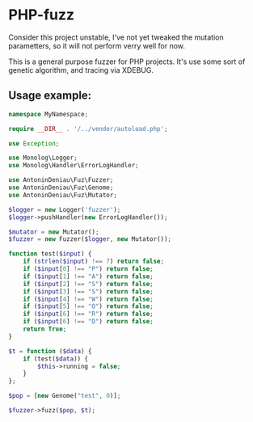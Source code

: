PHP-fuzz
========

Consider this project unstable, I've not yet tweaked the mutation parametters, 
so it will not perform verry well for now. 

This is a general purpose fuzzer for PHP projects.
It's use some sort of genetic algorithm, and tracing via XDEBUG.

Usage example:
--------------

```PHP
namespace MyNamespace;

require __DIR__ . '/../vendor/autoload.php';

use Exception;

use Monolog\Logger;
use Monolog\Handler\ErrorLogHandler;

use AntoninDeniau\Fuz\Fuzzer;
use AntoninDeniau\Fuz\Genome;
use AntoninDeniau\Fuz\Mutator;

$logger = new Logger('fuzzer');
$logger->pushHandler(new ErrorLogHandler());

$mutator = new Mutator();
$fuzzer = new Fuzzer($logger, new Mutator());

function test($input) {
    if (strlen($input) !== 7) return false;
    if ($input[0] !== "P") return false;
    if ($input[1] !== "A") return false;
    if ($input[2] !== "S") return false;
    if ($input[3] !== "S") return false;
    if ($input[4] !== "W") return false;
    if ($input[5] !== "O") return false;
    if ($input[6] !== "R") return false;
    if ($input[6] !== "D") return false;
    return True;
}

$t = function ($data) {
    if (test($data)) {
        $this->running = false;
    }
};

$pop = [new Genome("test", 0)];

$fuzzer->fuzz($pop, $t);
```
